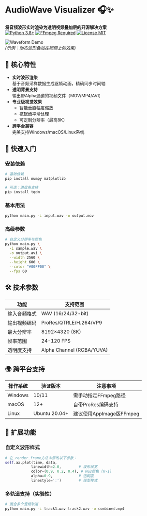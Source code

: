 # AudioWave Visualizer 🎧✨

**将音频波形实时渲染为透明视频叠加层的开源解决方案**  
[![Python 3.8+](https://img.shields.io/badge/python-3.8%2B-blue?logo=python)](https://www.python.org/)
[![FFmpeg Required](https://img.shields.io/badge/FFmpeg-5.0%2B-orange?logo=ffmpeg)](https://ffmpeg.org/)
[![License MIT](https://img.shields.io/badge/license-MIT-green)](https://opensource.org/licenses/MIT)

![Waveform Demo](docs/demo.gif)  
*(示例：动态波形叠加在视频上的效果)*

## 🌟 核心特性

- **实时波形渲染**  
  基于音频采样数据生成逐帧动画，精确同步时间轴
- **透明背景支持**  
  输出带Alpha通道的视频文件（MOV/MP4/AVI）
- **专业级视觉效果**  
  - 智能垂直幅度缩放
  - 抗锯齿平滑处理
  - 可定制分辨率（最高8K）
- **跨平台兼容**  
  完美支持Windows/macOS/Linux系统

## 🚀 快速入门

### 安装依赖
```bash
# 基础依赖
pip install numpy matplotlib

# 可选：进度条支持
pip install tqdm
```

### 基本用法
```bash
python main.py -i input.wav -o output.mov
```

### 高级参数
```bash
# 自定义分辨率与颜色
python main.py \
  -i sample.wav \
  -o output.avi \
  --width 2560 \
  --height 600 \
  --color "#00FF00" \
  --fps 60
```

## 🛠️ 技术参数

| 功能               | 支持范围                  |
|--------------------|--------------------------|
| 输入音频格式       | WAV (16/24/32-bit)       |
| 输出视频编码       | ProRes/QTRLE/H.264/VP9   |
| 最大分辨率         | 8192×4320 (8K)           |
| 帧率范围           | 24-120 FPS               |
| 透明度支持         | Alpha Channel (RGBA/YUVA)|

## 🌍 跨平台支持

| 操作系统 | 验证版本 | 注意事项                |
|----------|----------|-----------------------|
| Windows  | 10/11    | 需手动指定FFmpeg路径    |
| macOS    | 12+      | 自带ProRes编码支持      |
| Linux    | Ubuntu 20.04+ | 建议使用AppImage版FFmpeg |

## 🧩 扩展功能

### 自定义波形样式
```python
# 在_render_frame方法中修改以下参数：
self.ax.plot(time, data,
            linewidth=2.0,        # 波形线宽
            color=(0.9, 0.2, 0.4), # RGB颜色 (0-1)
            alpha=0.9,            # 透明度
            linestyle=':')        # 线型样式
```

### 多轨道支持（实验性）
```bash
# 混合多个音频轨道
python main.py -i track1.wav track2.wav -o combined.mp4
```
